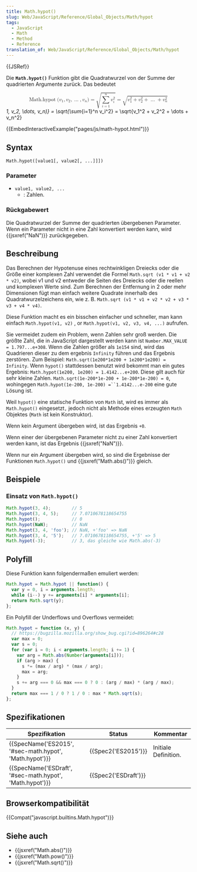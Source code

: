 ```yaml
---
title: Math.hypot()
slug: Web/JavaScript/Reference/Global_Objects/Math/hypot
tags:
  - JavaScript
  - Math
  - Method
  - Reference
translation_of: Web/JavaScript/Reference/Global_Objects/Math/hypot
---
```

{{JSRef}}

Die **`Math.hypot()`** Funktion gibt die Quadratwurzel von der Summe der quadrierten Argumente zurück. Das bedeutet

<math display="block"><semantics><mrow><mstyle mathvariant="monospace"><mrow><mo lspace="0em" rspace="thinmathspace">Math.hypot</mo><mo stretchy="false">(</mo><msub><mi>v</mi><mn>1</mn></msub><mo>,</mo><msub><mi>v</mi><mn>2</mn></msub><mo>,</mo><mo>…</mo><mo>,</mo><msub><mi>v</mi><mi>n</mi></msub><mo stretchy="false">)</mo></mrow></mstyle><mo>=</mo><msqrt><mrow><munderover><mo>∑</mo><mrow><mi>i</mi><mo>=</mo><mn>1</mn></mrow><mi>n</mi></munderover><msubsup><mi>v</mi><mi>i</mi><mn>2</mn></msubsup></mrow></msqrt><mo>=</mo><msqrt><mrow><msubsup><mi>v</mi><mn>1</mn><mn>2</mn></msubsup><mo>+</mo><msubsup><mi>v</mi><mn>2</mn><mn>2</mn></msubsup><mo>+</mo><mo>…</mo><mo>+</mo><msubsup><mi>v</mi><mi>n</mi><mn>2</mn></msubsup></mrow></msqrt></mrow><annotation encoding="TeX">\mathtt{\operatorname{Math.hypot}(v*1, v_2, \dots, v_n)} = \sqrt{\sum*{i=1}^n v_i^2} = \sqrt{v_1^2 + v_2^2 + \dots + v_n^2}</annotation></semantics></math>

{{EmbedInteractiveExample("pages/js/math-hypot.html")}}

## Syntax

    Math.hypot([value1[, value2[, ...]]])

### Parameter

- `value1, value2, ...`
  - : Zahlen.

### Rückgabewert

Die Quadratwurzel der Summe der quadrierten übergebenen Parameter. Wenn ein Parameter nicht in eine Zahl konvertiert werden kann, wird {{jsxref("NaN")}} zurückgegeben.

## Beschreibung

Das Berechnen der Hypotenuse eines rechtwinkligen Dreiecks oder die Größe einer komplexen Zahl verwendet die Formel `Math.sqrt (v1 * v1 + v2 * v2)`, wobei v1 und v2 entweder die Seiten des Dreiecks oder die reellen und komplexen Werte sind. Zum Berechnen der Entfernung in 2 oder mehr Dimensionen fügt man einfach weitere Quadrate innerhalb des Quadratwurzelzeichens ein, wie z. B. `Math.sqrt (v1 * v1 + v2 * v2 + v3 * v3 + v4 * v4)`.

Diese Funktion macht es ein bisschen einfacher und schneller, man kann einfach `Math.hypot(v1, v2)` , or `Math.hypot(v1, v2, v3, v4, ...)` aufrufen.

Sie vermeidet zudem ein Problem, wenn Zahlen sehr groß werden. Die größte Zahl, die in JavaScript dargestellt werden kann ist `Number.MAX_VALUE = 1.797...e+308`. Wenn die Zahlen größer als `1e154` sind, wird das Quadrieren dieser zu dem ergebnis `Infinity` führen und das Ergebnis zerstören. Zum Beispiel: `Math.sqrt(1e200*1e200 + 1e200*1e200) = Infinity`. Wenn `hypot()` stattdessen benutzt wird bekommt man ein gutes Ergebnis: `Math.hypot(1e200, 1e200) = 1.4142...e+200`. Diese gilt auch für sehr kleine Zahlen. `Math.sqrt(1e-200*1e-200 + 1e-200*1e-200) = 0`, wohingegen ` Math.hypot(1e-200, 1e-200) =``1.4142...e-200 ` eine gute Lösung ist.

Weil `hypot()` eine statische Funktion von `Math` ist, wird es immer als `Math.hypot()` eingesetzt`,` jedoch nicht als Methode eines erzeugten `Math` Objektes (`Math` ist kein Konstruktor).

Wenn kein Argument übergeben wird, ist das Ergebnis `+0`.

Wenn einer der übergebenen Parameter nicht zu einer Zahl konvertiert werden kann, ist das Ergebnis {{jsxref("NaN")}}.

Wenn nur ein Argument übergeben wird, so sind die Ergebnisse der Funktionen `Math.hypot()` und {{jsxref("Math.abs()")}} gleich.

## Beispiele

### Einsatz von `Math.hypot()`

```js
Math.hypot(3, 4);        // 5
Math.hypot(3, 4, 5);     // 7.0710678118654755
Math.hypot();            // 0
Math.hypot(NaN);         // NaN
Math.hypot(3, 4, 'foo'); // NaN, +'foo' => NaN
Math.hypot(3, 4, '5');   // 7.0710678118654755, +'5' => 5
Math.hypot(-3);          // 3, das gleiche wie Math.abs(-3)
```

## Polyfill

Diese Funktion kann folgendermaßen emuliert werden:

```js
Math.hypot = Math.hypot || function() {
  var y = 0, i = arguments.length;
  while (i--) y += arguments[i] * arguments[i];
  return Math.sqrt(y);
};
```

Ein Polyfill der Underflows und Overflows vermeidet:

```js
Math.hypot = function (x, y) {
  // https://bugzilla.mozilla.org/show_bug.cgi?id=896264#c28
  var max = 0;
  var s = 0;
  for (var i = 0; i < arguments.length; i += 1) {
    var arg = Math.abs(Number(arguments[i]));
    if (arg > max) {
      s *= (max / arg) * (max / arg);
      max = arg;
    }
    s += arg === 0 && max === 0 ? 0 : (arg / max) * (arg / max);
  }
  return max === 1 / 0 ? 1 / 0 : max * Math.sqrt(s);
};
```

## Spezifikationen

| Spezifikation                                                                | Status                       | Kommentar            |
| ---------------------------------------------------------------------------- | ---------------------------- | -------------------- |
| {{SpecName('ES2015', '#sec-math.hypot', 'Math.hypot')}}     | {{Spec2('ES2015')}}     | Initiale Definition. |
| {{SpecName('ESDraft', '#sec-math.hypot', 'Math.hypot')}} | {{Spec2('ESDraft')}} |                      |

## Browserkompatibilität

{{Compat("javascript.builtins.Math.hypot")}}

## Siehe auch

- {{jsxref("Math.abs()")}}
- {{jsxref("Math.pow()")}}
- {{jsxref("Math.sqrt()")}}
